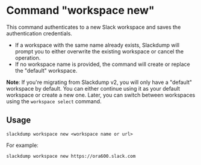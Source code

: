 # Command "workspace new"

This command authenticates to a new Slack workspace and saves the
authentication credentials.

- If a workspace with the same name already exists, Slackdump will prompt you
  to either overwrite the existing workspace or cancel the operation.
- If no workspace name is provided, the command will create or replace the
  "default" workspace.

**Note**:  If you're migrating from Slackdump v2, you will only have a "default"
workspace by default. You can either continue using it as your default
workspace or create a new one. Later, you can switch between workspaces using
the `workspace select` command.

## Usage

```shell
slackdump workspace new <workspace name or url>
```

For example:
```shell
slackdump workspace new https://ora600.slack.com
```
